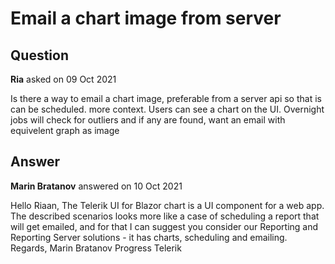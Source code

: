 # Email a chart image from server

## Question

**Ria** asked on 09 Oct 2021

Is there a way to email a chart image, preferable from a server api so that is can be scheduled. more context. Users can see a chart on the UI. Overnight jobs will check for outliers and if any are found, want an email with equivelent graph as image

## Answer

**Marin Bratanov** answered on 10 Oct 2021

Hello Riaan, The Telerik UI for Blazor chart is a UI component for a web app. The described scenarios looks more like a case of scheduling a report that will get emailed, and for that I can suggest you consider our Reporting and Reporting Server solutions - it has charts, scheduling and emailing. Regards, Marin Bratanov Progress Telerik
